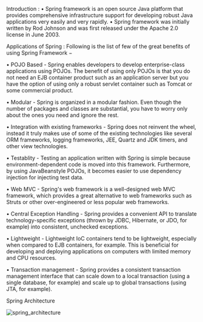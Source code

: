 Introduction : 
•	Spring framework is an open source Java platform that provides comprehensive infrastructure support for developing robust Java applications very easily and very rapidly.
•	Spring framework was initially written by Rod Johnson and was first released under the Apache 2.0 license in June 2003.

Applications of Spring :
Following is the list of few of the great benefits of using Spring Framework −

•	POJO Based - Spring enables developers to develop enterprise-class applications using POJOs. The benefit of using only POJOs is that you do not need an EJB container product such as an application server but you have the option of using only a robust servlet container such as Tomcat or some commercial product.

•	Modular - Spring is organized in a modular fashion. Even though the number of packages and classes are substantial, you have to worry only about the ones you need and ignore the rest.

•	Integration with existing frameworks - Spring does not reinvent the wheel, instead it truly makes use of some of the existing technologies like several ORM frameworks, logging frameworks, JEE, Quartz and JDK timers, and other view technologies.

•	Testablity - Testing an application written with Spring is simple because environment-dependent code is moved into this framework. Furthermore, by using JavaBeanstyle POJOs, it becomes easier to use dependency injection for injecting test data.

•	Web MVC - Spring's web framework is a well-designed web MVC framework, which provides a great alternative to web frameworks such as Struts or other over-engineered or less popular web frameworks.

•	Central Exception Handling - Spring provides a convenient API to translate technology-specific exceptions (thrown by JDBC, Hibernate, or JDO, for example) into consistent, unchecked exceptions.

•	Lightweight - Lightweight IoC containers tend to be lightweight, especially when compared to EJB containers, for example. This is beneficial for developing and deploying applications on computers with limited memory and CPU resources.

•	Transaction management - Spring provides a consistent transaction management interface that can scale down to a local transaction (using a single database, for example) and scale up to global transactions (using JTA, for example).

Spring Architecture

![spring_architecture](https://user-images.githubusercontent.com/31573162/81290521-d9f53f80-9085-11ea-88fc-098f23497635.png)

